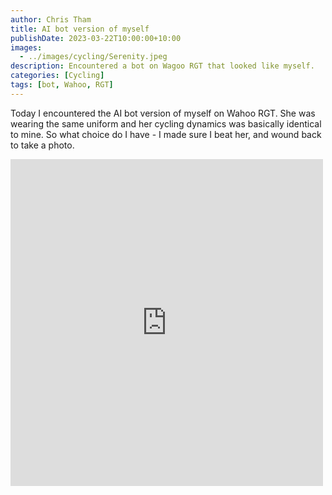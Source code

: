 ```yaml
---
author: Chris Tham
title: AI bot version of myself
publishDate: 2023-03-22T10:00:00+10:00
images:
  - ../images/cycling/Serenity.jpeg
description: Encountered a bot on Wagoo RGT that looked like myself.
categories: [Cycling]
tags: [bot, Wahoo, RGT]
---
```

Today I encountered the AI bot version of myself on Wahoo RGT. She was wearing the same uniform and her cycling dynamics was basically identical to mine. So what choice do I have - I made sure I beat her, and wound back to take a photo.

<iframe src="https://www.facebook.com/plugins/post.php?href=https%3A%2F%2Fwww.facebook.com%2Fchris1.tham%2Fposts%2Fpfbid08fJPK5PSTrHPjRLp8Km9mXHRopVb846NUi1SSzJvSiWG2A1zJvf5qh4ccvSThb2Xl&show_text=true&width=500" width="500" height="523" style="border:none;overflow:hidden" scrolling="no" frameborder="0" allowfullscreen="true" allow="autoplay; clipboard-write; encrypted-media; picture-in-picture; web-share"></iframe>